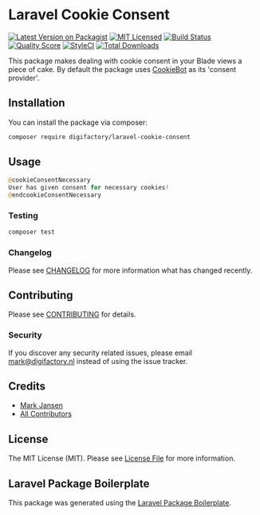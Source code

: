 # Laravel Cookie Consent

[![Latest Version on Packagist](https://img.shields.io/packagist/v/digifactory/laravel-cookie-consent.svg?style=flat-square)](https://packagist.org/packages/digifactory/laravel-cookie-consent)
[![MIT Licensed](https://img.shields.io/github/license/digifactory/laravel-cookie-consent?style=flat-square)](LICENSE.md)
[![Build Status](https://img.shields.io/travis/digifactory/laravel-cookie-consent/master.svg?style=flat-square)](https://travis-ci.org/digifactory/laravel-cookie-consent)
[![Quality Score](https://img.shields.io/scrutinizer/g/digifactory/laravel-cookie-consent.svg?style=flat-square)](https://scrutinizer-ci.com/g/digifactory/laravel-cookie-consent)
[![StyleCI](https://styleci.io/repos/243287364/shield?branch=master)](https://styleci.io/repos/243287364)
[![Total Downloads](https://img.shields.io/packagist/dt/digifactory/laravel-cookie-consent.svg?style=flat-square)](https://packagist.org/packages/digifactory/laravel-cookie-consent)

This package makes dealing with cookie consent in your Blade views a piece of cake. By default the package uses [CookieBot](https://manage.cookiebot.com/goto/signup?rid=R4INC) as its 'consent provider'.

## Installation

You can install the package via composer:

```bash
composer require digifactory/laravel-cookie-consent
```

## Usage

``` php
@cookieConsentNecessary
User has given consent for necessary cookies!
@endcookieConsentNecessary
```

### Testing

``` bash
composer test
```

### Changelog

Please see [CHANGELOG](CHANGELOG.md) for more information what has changed recently.

## Contributing

Please see [CONTRIBUTING](CONTRIBUTING.md) for details.

### Security

If you discover any security related issues, please email mark@digifactory.nl instead of using the issue tracker.

## Credits

- [Mark Jansen](https://github.com/digifactory)
- [All Contributors](../../contributors)

## License

The MIT License (MIT). Please see [License File](LICENSE.md) for more information.

## Laravel Package Boilerplate

This package was generated using the [Laravel Package Boilerplate](https://laravelpackageboilerplate.com).